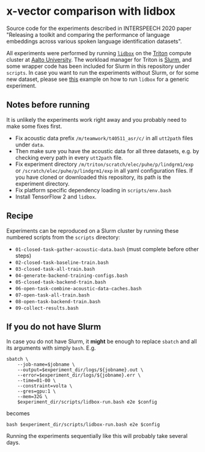 # x-vector comparison with lidbox

Source code for the experiments described in INTERSPEECH 2020 paper "Releasing a toolkit and comparing the performance of language embeddings across various spoken language identification datasets".

All experiments were performed by running [`lidbox`](https://github.com/matiaslindgren/lidbox) on the [Triton](https://scicomp.aalto.fi/index.html) compute cluster at [Aalto University](https://aalto.fi/en).
The workload manager for Triton is [Slurm](https://slurm.schedmd.com/documentation.html), and some wrapper code has been included for Slurm in this repository under `scripts`.
In case you want to run the experiments without Slurm, or for some new dataset, please see [this](https://github.com/matiaslindgren/lidbox/tree/master/examples/common-voice) example on how to run `lidbox` for a generic experiment.


## Notes before running

It is unlikely the experiments work right away and you probably need to make some fixes first.

* Fix acoustic data prefix `/m/teamwork/t40511_asr/c/` in all `utt2path` files under `data`.
* Then make sure you have the acoustic data for all three datasets, e.g. by checking every path in every `utt2path` file.
* Fix experiment directory `/m/triton/scratch/elec/puhe/p/lindgrm1/exp` or `/scratch/elec/puhe/p/lindgrm1/exp` in all yaml configuration files. If you have cloned or downloaded this repository, its path is the experiment directory.
* Fix platform specific dependency loading in `scripts/env.bash`
* Install TensorFlow 2 and `lidbox`.


## Recipe

Experiments can be reproduced on a Slurm cluster by running these numbered scripts from the `scripts` directory:

* `01-closed-task-gather-acoustic-data.bash` (must complete before other steps)
* `02-closed-task-baseline-train.bash`
* `03-closed-task-all-train.bash`
* `04-generate-backend-training-configs.bash`
* `05-closed-task-backend-train.bash`
* `06-open-task-combine-acoustic-data-caches.bash`
* `07-open-task-all-train.bash`
* `08-open-task-backend-train.bash`
* `09-collect-results.bash`


## If you do not have Slurm

In case you do not have Slurm, it **might** be enough to replace `sbatch` and all its arguments with simply `bash`.
E.g.
```
sbatch \
    --job-name=$jobname \
    --output=$experiment_dir/logs/${jobname}.out \
    --error=$experiment_dir/logs/${jobname}.err \
    --time=01-00 \
    --constraint=volta \
    --gres=gpu:1 \
    --mem=32G \
    $experiment_dir/scripts/lidbox-run.bash e2e $config
```
becomes
```
bash $experiment_dir/scripts/lidbox-run.bash e2e $config
```
Running the experiments sequentially like this will probably take several days.
